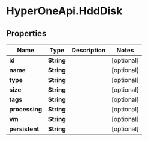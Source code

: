 # HyperOneApi.HddDisk

## Properties
Name | Type | Description | Notes
------------ | ------------- | ------------- | -------------
**id** | **String** |  | [optional] 
**name** | **String** |  | [optional] 
**type** | **String** |  | [optional] 
**size** | **String** |  | [optional] 
**tags** | **String** |  | [optional] 
**processing** | **String** |  | [optional] 
**vm** | **String** |  | [optional] 
**persistent** | **String** |  | [optional] 


